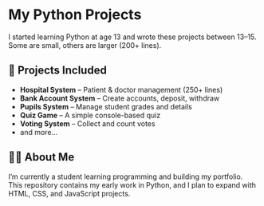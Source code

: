 # My Python Projects

I started learning Python at age 13 and wrote these projects between 13–15.  
Some are small, others are larger (200+ lines).  

## 📂 Projects Included
- **Hospital System** – Patient & doctor management (250+ lines)  
- **Bank Account System** – Create accounts, deposit, withdraw  
- **Pupils System** – Manage student grades and details  
- **Quiz Game** – A simple console-based quiz  
- **Voting System** – Collect and count votes  
- and more...

## 🧑‍💻 About Me
I’m currently a student learning programming and building my portfolio.  
This repository contains my early work in Python, and I plan to expand with HTML, CSS, and JavaScript projects.
